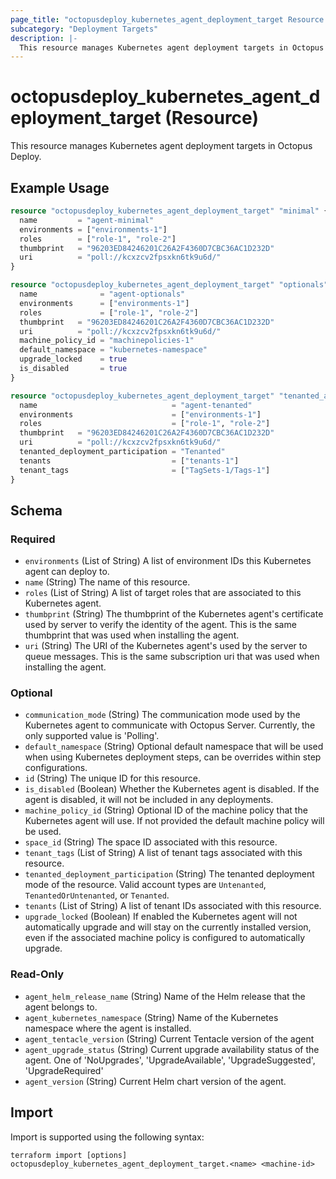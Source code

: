 ```yaml
---
page_title: "octopusdeploy_kubernetes_agent_deployment_target Resource - terraform-provider-octopusdeploy"
subcategory: "Deployment Targets"
description: |-
  This resource manages Kubernetes agent deployment targets in Octopus Deploy.
---
```


# octopusdeploy_kubernetes_agent_deployment_target (Resource)

This resource manages Kubernetes agent deployment targets in Octopus Deploy.

## Example Usage

```terraform
resource "octopusdeploy_kubernetes_agent_deployment_target" "minimal" {
  name         = "agent-minimal"
  environments = ["environments-1"]
  roles        = ["role-1", "role-2"]
  thumbprint   = "96203ED84246201C26A2F4360D7CBC36AC1D232D"
  uri          = "poll://kcxzcv2fpsxkn6tk9u6d/"
}

resource "octopusdeploy_kubernetes_agent_deployment_target" "optionals" {
  name              = "agent-optionals"
  environments      = ["environments-1"]
  roles             = ["role-1", "role-2"]
  thumbprint   = "96203ED84246201C26A2F4360D7CBC36AC1D232D"
  uri          = "poll://kcxzcv2fpsxkn6tk9u6d/"
  machine_policy_id = "machinepolicies-1"
  default_namespace = "kubernetes-namespace"
  upgrade_locked    = true
  is_disabled       = true
}

resource "octopusdeploy_kubernetes_agent_deployment_target" "tenanted_agent" {
  name                              = "agent-tenanted"
  environments                      = ["environments-1"]
  roles                             = ["role-1", "role-2"]
  thumbprint   = "96203ED84246201C26A2F4360D7CBC36AC1D232D"
  uri          = "poll://kcxzcv2fpsxkn6tk9u6d/"
  tenanted_deployment_participation = "Tenanted"
  tenants                           = ["tenants-1"]
  tenant_tags                       = ["TagSets-1/Tags-1"]
}
```
<!-- schema generated by tfplugindocs -->
## Schema

### Required

- `environments` (List of String) A list of environment IDs this Kubernetes agent can deploy to.
- `name` (String) The name of this resource.
- `roles` (List of String) A list of target roles that are associated to this Kubernetes agent.
- `thumbprint` (String) The thumbprint of the Kubernetes agent's certificate used by server to verify the identity of the agent. This is the same thumbprint that was used when installing the agent.
- `uri` (String) The URI of the Kubernetes agent's used by the server to queue messages. This is the same subscription uri that was used when installing the agent.

### Optional

- `communication_mode` (String) The communication mode used by the Kubernetes agent to communicate with Octopus Server. Currently, the only supported value is 'Polling'.
- `default_namespace` (String) Optional default namespace that will be used when using Kubernetes deployment steps, can be overrides within step configurations.
- `id` (String) The unique ID for this resource.
- `is_disabled` (Boolean) Whether the Kubernetes agent is disabled. If the agent is disabled, it will not be included in any deployments.
- `machine_policy_id` (String) Optional ID of the machine policy that the Kubernetes agent will use. If not provided the default machine policy will be used.
- `space_id` (String) The space ID associated with this resource.
- `tenant_tags` (List of String) A list of tenant tags associated with this resource.
- `tenanted_deployment_participation` (String) The tenanted deployment mode of the resource. Valid account types are `Untenanted`, `TenantedOrUntenanted`, or `Tenanted`.
- `tenants` (List of String) A list of tenant IDs associated with this resource.
- `upgrade_locked` (Boolean) If enabled the Kubernetes agent will not automatically upgrade and will stay on the currently installed version, even if the associated machine policy is configured to automatically upgrade.

### Read-Only

- `agent_helm_release_name` (String) Name of the Helm release that the agent belongs to.
- `agent_kubernetes_namespace` (String) Name of the Kubernetes namespace where the agent is installed.
- `agent_tentacle_version` (String) Current Tentacle version of the agent
- `agent_upgrade_status` (String) Current upgrade availability status of the agent. One of 'NoUpgrades', 'UpgradeAvailable', 'UpgradeSuggested', 'UpgradeRequired'
- `agent_version` (String) Current Helm chart version of the agent.

## Import

Import is supported using the following syntax:

```shell
terraform import [options] octopusdeploy_kubernetes_agent_deployment_target.<name> <machine-id>
```
